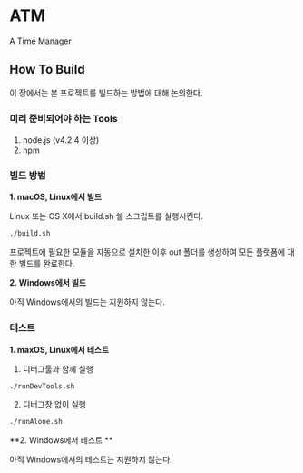 # ATM 
A Time Manager 

## How To Build
이 장에서는 본 프로젝트를 빌드하는 방법에 대해 논의한다.


### 미리 준비되어야 하는 Tools
1. node.js (v4.2.4 이상)
1. npm


### 빌드 방법
**1. macOS, Linux에서 빌드**

Linux 또는 OS X에서 build.sh 쉘 스크립트를 실행시킨다.
```bash
./build.sh
```

프로젝트에 필요한 모듈을 자동으로 설치한 이후 out 폴더를 생성하여 모든 플랫폼에 대한 빌드를 완료한다.

**2. Windows에서 빌드**


아직 Windows에서의 빌드는 지원하지 않는다.


### 테스트
**1. maxOS, Linux에서 테스트**

1. 디버그툴과 함께 실행
```bash
./runDevTools.sh
```

2. 디버그창 없이 실행
```bash
./runAlone.sh
```

**2. Windows에서 테스트 **

아직 Windows에서의 테스트는 지원하지 않는다.
